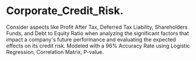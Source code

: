 # Corporate_Credit_Risk.
Consider aspects like Profit After Tax, Deferred Tax Liability, Shareholders Funds, and Debt to Equity Ratio when analyzing the significant factors that impact a company's future performance and evaluating the expected effects on its credit risk. Modeled with a 96% Accuracy Rate using Logistic Regression, Correlation Matrix, P-value.
